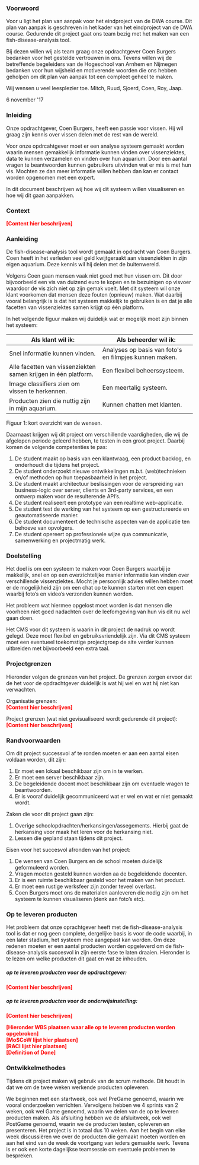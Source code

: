 ### Voorwoord
Voor u ligt het plan van aanpak voor het eindproject van de DWA course. Dit plan van aanpak is geschreven in het kader van het eindproject van de DWA course. Gedurende dit project gaat ons team bezig met het maken van een fish-disease-analysis tool.

Bij dezen willen wij als team graag onze opdrachtgever Coen Burgers bedanken voor het gestelde vertrouwen in ons. Tevens willen wij de betreffende begeleiders van de Hogeschool van Arnhem en Nijmegen bedanken voor hun wijsheid en motiverende woorden die ons hebben geholpen om dit plan van aanpak tot een compleet geheel te maken.

Wij wensen u veel leesplezier toe.
Mitch, Ruud, Sjoerd, Coen, Roy, Jaap.

6 november '17

### Inleiding
Onze opdrachtgever, Coen Burgers, heeft een passie voor vissen. Hij wil graag zijn kennis over vissen delen met de rest van de wereld.

Voor onze opdrcahtgever moet er een analyse systeem gemaakt worden waarin mensen gemakkelijk informatie kunnen vinden over vissenziektes, data te kunnen verzamelen en vinden over hun aquarium. Door een aantal vragen te beantwoorden kunnen gebruikers uitvinden wat er mis is met hun vis. Mochten ze dan meer informatie willen hebben dan kan er contact worden opgenomen met een expert.

In dit document beschrijven wij hoe wij dit systeem willen visualiseren en hoe wij dit gaan aanpakken.

### Context
<b style="color:red">[Content hier beschrijven]</b>

### Aanleiding
De fish-disease-analysis tool wordt gemaakt in opdracht van Coen Burgers. Coen heeft in het verleden veel geld kwijtgeraakt aan vissenziekten in zijn eigen aquarium. Deze kennis wil hij delen met de buitenwereld.

Volgens Coen gaan mensen vaak niet goed met hun vissen om. Dit door bijvoorbeeld een vis van duizend euro te kopen en te bezuinigen op visvoer waardoor de vis zich niet op zijn gemak voelt. Met dit systeem wil onze klant voorkomen dat mensen deze fouten (opnieuw) maken. Wat daarbij vooral belangrijk is is dat het systeem makkelijk te gebruiken is en dat je alle facetten van vissenziektes samen krijgt op één platform.

In het volgende figuur maken wij duidelijk wat er mogelijk moet zijn binnen het systeem:

| Als klant wil ik:                                             | Als beheerder wil ik:
| ------------------------------------------------------------- |--------------------------------------------------------|
| Snel informatie kunnen vinden.                                | Analyses op basis van foto's en filmpjes kunnen maken. |
| Alle facetten van vissenziekten samen krijgen in één platform.| Een flexibel beheerssysteem.                           |
| Image classifiers zien om vissen te herkennen.                | Een meertalig systeem.                                 |
| Producten zien die nuttig zijn in mijn aquarium.              | Kunnen chatten met klanten.                            |
Figuur 1: kort overzicht van de wensen.

Daarnaast krijgen wij dit project om verschillende vaardigheden, die wij de afgelopen periode geleerd hebben, te testen in een groot project. Daarbij komen de volgende competenties te pas:

1. De student maakt op basis van een klantvraag, een product backlog, en onderhoudt die tijdens het project.
2. De student onderzoekt nieuwe ontwikkelingen m.b.t. (web)technieken en/of methoden op hun toepasbaarheid in het project.
3. De student maakt architectuur beslissingen voor de verspreiding van business-logic over server, clients en 3rd-party services, en een ontwerp maken voor de resulterende API’s.
4. De student realiseert een prototype van een realtime web-applicatie.
5. De student test de werking van het systeem op een gestructureerde en geautomatiseerde manier.
6. De student documenteert de technische aspecten van de applicatie ten behoeve van opvolgers.
7. De student opereert op professionele wijze qua communicatie, samenwerking en projectmatig werk.

### Doelstelling
Het doel is om een systeem te maken voor Coen Burgers waarbij je makkelijk, snel en op een overzichtelijke manier informatie kan vinden over verschillende vissenziektes. Mocht je persoonlijk advies willen hebben moet er de mogelijkheid zijn om een chat op te kunnen starten met een expert waarbij foto’s en video’s verzonden kunnen worden.

Het probleem wat hiermee opgelost moet worden is dat mensen die voorheen niet goed nadachten over de leefomgeving van hun vis dit nu wel gaan doen.

Het CMS voor dit systeem is waarin in dit project de nadruk op wordt gelegd. Deze moet flexibel en gebruiksvriendelijk zijn. Via dit CMS systeem moet een eventueel toekomstige projectgroep de site verder kunnen uitbreiden met bijvoorbeeld een extra taal.

### Projectgrenzen
Hieronder volgen de grenzen van het project. De grenzen zorgen ervoor dat de het voor de opdrachtgever duidelijk is wat hij wel en wat hij niet kan verwachten.

Organisatie grenzen:
<br><b style="color:red">[Content hier beschrijven]</b>

Project grenzen (wat niet gevisualiseerd wordt gedurende dit project):
<br><b style="color:red">[Content hier beschrijven]</b>


### Randvoorwaarden
Om dit project successvol af te ronden moeten er aan een aantal eisen voldaan worden, dit zijn:

1. Er moet een lokaal beschikbaar zijn om in te werken.
2. Er moet een server beschikbaar zijn.
3. De begeleidende docent moet beschikbaar zijn om eventuele vragen te beantwoorden.
4. Er is vooraf duidelijk gecommuniceerd wat er wel en wat er niet gemaakt wordt.

Zaken die voor dit project gaan zijn:
1. Overige schoolopdrachten/herkansingen/assegements. Hierbij gaat de herkansing voor maak het leren voor de herkansing niet.
2. Lessen die gepland staan tijdens dit project.

Eisen voor het succesvol afronden van het project:
1. De wensen van Coen Burgers en de school moeten duidelijk geformuleerd worden.
2. Vragen moeten gesteld kunnen worden aa de begeleidende docenten.
3. Er is een ruimte beschikbaar gesteld voor het maken van het product.
4. Er moet een rustige werksfeer zijn zonder teveel overlast.
5. Coen Burgers moet ons de materialen aanleveren die nodig zijn om het systeem te kunnen visualiseren (denk aan foto’s etc).


### Op te leveren producten
Het probleem dat onze oprachtgever heeft met de fish-disease-analysis tool is dat er nog geen complete, dergelijke basis is voor de code waarbij, in een later stadium, het systeem mee aangepast kan worden. Om deze redenen moeten er een aantal producten worden opgeleverd om de fish-disease-analysis succesvol in zijn eerste fase te laten draaien. Hieronder is te lezen om welke producten dit gaat en wat ze inhouden.

##### op te leveren producten voor de opdrachtgever:
<b style="color:red">[Content hier beschrijven]</b>
##### op te leveren producten voor de onderwijsinstelling:
<b style="color:red">[Content hier beschrijven]</b>


<b style="color:red">[Hieronder WBS plaatsen waar alle op te leveren producten worden opgebroken]</b><br>
<b style="color:red">[MoSCoW lijst hier plaatsen]</b><br>
<b style="color:red">[RACI lijst hier plaatsen]</b><br>
<b style="color:red">[Definition of Done]</b>

### Ontwikkelmethodes

Tijdens dit project maken wij gebruik van de scrum methode. Dit houdt in dat we om de twee weken werkende producten opleveren.

We beginnen met een startweek, ook wel PreGame genoemd, waarin we vooral onderzoeken verrichten. Vervolgens hebben we 4 sprints van 2 weken, ook wel Game genoemd, waarin we delen van de op te leveren producten maken. Als afsluiting hebben we de afsluitweek, ook wel PostGame genoemd, waarin we de producten testen, opleveren en presenteren. Het project is in totaal dus 10 weken. Aan het begin van elke week discussiëren we over de producten die gemaakt moeten worden en aan het eind van de week de voortgang van ieders gemaakte werk. Tevens is er ook een korte dagelijkse teamsessie om eventuele problemen te bespreken.
